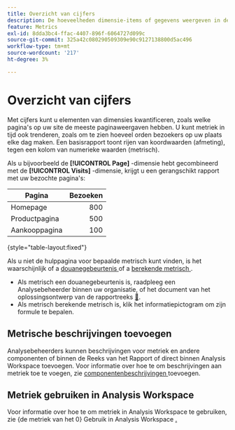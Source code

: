 ```yaml
---
title: Overzicht van cijfers
description: De hoeveelheden dimensie-items of gegevens weergeven in de loop van de tijd.
feature: Metrics
exl-id: 8dda3bc4-ffac-4407-896f-6064727d099c
source-git-commit: 325a42c080290509309e90c9127138800d5ac496
workflow-type: tm+mt
source-wordcount: '217'
ht-degree: 3%

---
```


# Overzicht van cijfers

Met cijfers kunt u elementen van dimensies kwantificeren, zoals welke pagina&#39;s op uw site de meeste paginaweergaven hebben. U kunt metriek in tijd ook trenderen, zoals om te zien hoeveel orden bezoekers op uw plaats elke dag maken. Een basisrapport toont rijen van koordwaarden (afmeting), tegen een kolom van numerieke waarden (metrisch).

Als u bijvoorbeeld de **[!UICONTROL Page]** -dimensie hebt gecombineerd met de **[!UICONTROL Visits]** -dimensie, krijgt u een gerangschikt rapport met uw bezochte pagina&#39;s:

| Pagina | Bezoeken |
| --- | ---: |
| Homepage | 800 |
| Productpagina | 500 |
| Aankooppagina | 100 |

{style="table-layout:fixed"}

Als u niet de hulppagina voor bepaalde metrisch kunt vinden, is het waarschijnlijk of a [ douanegebeurtenis ](custom-events.md) of a [ berekende metrisch ](../calculated-metrics/cm-overview.md).

* Als metrisch een douanegebeurtenis is, raadpleeg een Analysebeheerder binnen uw organisatie, of het document van het oplossingsontwerp van de rapportreeks [&#128279;](/help/implement/prepare/solution-design.md).
* Als metrisch berekende metrisch is, klik het informatiepictogram om zijn formule te bepalen.

## Metrische beschrijvingen toevoegen

Analysebeheerders kunnen beschrijvingen voor metriek en andere componenten of binnen de Reeks van het Rapport of direct binnen Analysis Workspace toevoegen. Voor informatie over hoe te om beschrijvingen aan metriek toe te voegen, zie [ componentenbeschrijvingen ](/help/analyze/analysis-workspace/components/add-component-descriptions.md) toevoegen.

## Metriek gebruiken in Analysis Workspace

Voor informatie over hoe te om metriek in Analysis Workspace te gebruiken, zie {de metriek van het 0} Gebruik in Analysis Workspace [.](/help/analyze/analysis-workspace/components/apply-create-metrics.md)
